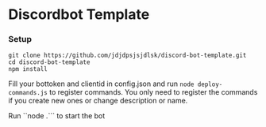 # Discordbot Template

### Setup
```
git clone https://github.com/jdjdpsjsjdlsk/discord-bot-template.git
cd discord-bot-template
npm install
```

Fill your bottoken and clientid in config.json and run ``node deploy-commands.js`` to register commands. You only need to register the commands if you create new ones or change description or name.

Run ``node .``` to start the bot